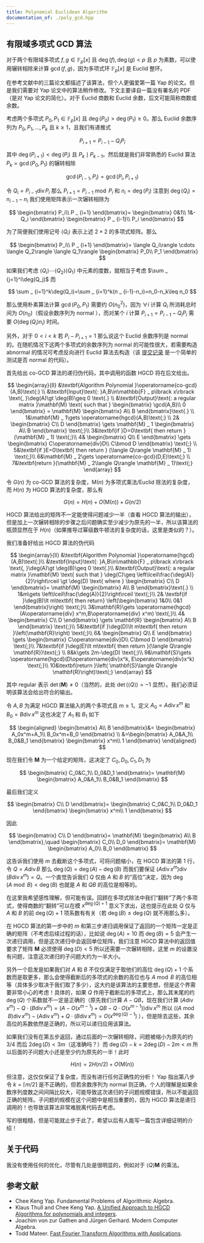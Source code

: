 ```yaml
---
title: Polynomial Euclidean Algorithm
documentation_of: ./poly_gcd.hpp
---
```


## 有限域多项式 GCD 算法

对于两个有限域多项式 $f,g\in\mathbb{F} _ p\lbrack x\rbrack$ 且 $\deg(f),\deg(g)\lt p$ 且 $p$ 为素数，可以使用辗转相除来计算 $\gcd(f,g)$，因为多项式环 $\mathbb{F} _ p\lbrack x\rbrack$ 是 Euclid 整环。

在参考文献中的三篇论文都描述了该算法，但个人更偏爱第一篇 Yap 的论文。但是我们需要对 Yap 论文中的算法稍作修改。下文主要译自一篇没有署名的 PDF（是对 Yap 论文的简化）。对于 Euclid 商数和 Euclid 余数，后文可能简称商数或余数。

考虑两个多项式 $P_0,P_1\in\mathbb{F} _ p\lbrack x\rbrack$ 且 $\deg(P_0)\gt \deg(P_1)\geq 0$。那么 Euclid 余数序列为 $P_0,P_1,\dots ,P_k$ 且 $k\geq 1$，且我们有递推式

$$
P _ {i+1}=P_{i-1}-Q_iP_i
$$

其中 $\deg(P _ {i+1})\lt \deg(P_i)$ 且 $P_k\mid P _ {k-1}$。然后就是我们非常熟悉的 Euclid 算法 $P_k=\gcd(P_0,P_1)$ 的辗转相除

$$
\gcd(P _ {i-1},P_i)=\gcd(P_i,P _ {i+1})
$$

令 $Q_i=P _ {i-1}\operatorname{div}P_i$ 那么 $P _ {i+1}=P _ {i-1}\bmod P_i$ 和 $n_i=\deg(P_i)$ 注意到 $\deg(Q_i)=n_{i-1}-n_i$ 我们使用矩阵表示一次辗转相除为

$$
\begin{bmatrix}
P_i\\
P _ {i+1}
\end{bmatrix}=
\begin{bmatrix}
0&1\\
1&-Q_i
\end{bmatrix}
\begin{bmatrix}
P _ {i-1}\\
P_i
\end{bmatrix}
$$

为了简便我们使用记号 $\langle Q_i\rangle$ 表示上述 $2\times 2$ 的多项式矩阵。那么

$$
\begin{bmatrix}
P_i\\
P _ {i+1}
\end{bmatrix}=
\langle Q_i\rangle \cdots \langle Q_2\rangle \langle Q_1\rangle
\begin{bmatrix}
P_0\\
P_1
\end{bmatrix}
$$

如果我们考虑 $\langle Q_i\rangle \cdots \langle Q_2\rangle \langle Q_1\rangle$ 中元素的度数，就相当于考虑 $\sum _ {j=1}^i\deg(Q_j)$ 而

$$
\sum _ {i=1}^k\deg(Q_i)=\sum _ {i=1}^k(n _ {i-1}-n_i)=n_0-n_k\leq n_0
$$

那么使用朴素算法计算 $\gcd(P_0,P_1)$ 需要约 $O(n_0^2)$，因为 $\forall i$ 计算 $Q_i$ 所消耗总时间为 $O(n_0)$（假设余数序列为 normal ），而对某个 $i$ 计算 $P _ {i+1}=P _ {i-1}-Q_iP_i$ 需要 $O(\deg(Q_i)n_i)$ 时间。

另外，对于 $0\lt i\lt k$ 若 $P_i-P _ {i+1}=1$ 那么说这个 Euclid 余数序列是 normal 的。在随机情况下这两个多项式的余数序列为 normal 的可能性很大，若需要构造 abnormal 的情况可考虑反向进行 Euclid 算法去构造（该 [提交记录](https://loj.ac/s/1124308) 是一个简单的测试是否 normal 的代码）。

首先给出 co-GCD 算法的递归伪代码，其中调用的函数 HGCD 将在后文给出。

$$
\begin{array}{ll}
&\textbf{Algorithm Polynomial }\operatorname{co-gcd}(A,B)\text{:} \\
&\textbf{Input}\text{: }A,B\in\mathbb{F} _ p\lbrack x\rbrack \text{, }\deg(A)\gt \deg(B)\geq 0 \text{.} \\
&\textbf{Output}\text{: a regular matrix }\mathbf{M} \text{ such that }
\begin{bmatrix}
\gcd(A,B)\\
0
\end{bmatrix} =
\mathbf{M}
\begin{bmatrix}
A\\
B
\end{bmatrix}\text{.} \\
1&\mathbf{M} _ 1\gets \operatorname{hgcd}(A,B)\text{;} \\
2&
\begin{bmatrix}
C\\
D
\end{bmatrix}
\gets
\mathbf{M} _ 1
\begin{bmatrix}
A\\
B
\end{bmatrix} \text{;}\\
3&\textbf{if }D=0\textbf{ then return }(\mathbf{M} _ 1) \text{;}\\
4&
\begin{bmatrix}
Q\\
E
\end{bmatrix}
\gets
\begin{bmatrix}
C\operatorname{div}D\\
C\bmod D
\end{bmatrix}
\text{;} \\
5&\textbf{if }E=0\textbf{ then return } (\langle Q\rangle \mathbf{M} _ 1) \text{;}\\
6&\mathbf{M} _ 2\gets \operatorname{co-gcd}(D,E)\text{;} \\
7&\textbf{return }(\mathbf{M} _ 2\langle Q\rangle \mathbf{M} _ 1)\text{;}
\end{array}
$$

令 $G(n)$ 为 co-GCD 算法的复杂度，$\mathsf{M}(n)$ 为多项式乘法/Euclid 除法的复杂度，而 $H(n)$ 为 HGCD 算法的复杂度，那么有

$$
G(n)=H(n)+O(\mathsf{M}(n))+G(n/2)
$$

HGCD 算法给出的矩阵不一定能使得问题减少一半（查看 HGCD 算法的输出），但是加上一次辗转相除的步骤之后问题确实至少减少为原先的一半，所以该算法的瓶颈显然在于 $H(n)$（如果推导过幂级数牛顿法的复杂度的话，这里是类似的？）。

我们准备好给出 HGCD 算法的伪代码

$$
\begin{array}{ll}
&\textbf{Algorithm Polynomial }\operatorname{hgcd}(A,B)\text{:}\\
&\textbf{Input}\text{: }A,B\in\mathbb{F} _ p\lbrack x\rbrack \text{, }\deg(A)\gt \deg(B)\geq 0 \text{.}\\
&\textbf{Output}\text{: a regular matrix }\mathbf{M} \text{ such that }
\deg(C)\geq \left\lceil\frac{\deg(A)}{2}\right\rceil \gt \deg(D) \text{ where }
\begin{bmatrix}
C\\
D
\end{bmatrix}=
\mathbf{M}
\begin{bmatrix}
A\\
B
\end{bmatrix}\text{.} \\
1&m\gets \left\lceil\frac{\deg(A)}{2}\right\rceil \text{;}\\
2& \textbf{if }\deg(B)\lt m\textbf{ then return}
\left(\begin{bmatrix}
1&0\\
0&1
\end{bmatrix}\right) \text{;}\\
3&\mathbf{R}\gets \operatorname{hgcd}(A\operatorname{div} x^m,B\operatorname{div} x^m) \text{;}\\
4&
\begin{bmatrix}
C\\
D
\end{bmatrix}
\gets
\mathbf{R}
\begin{bmatrix}
A\\
B
\end{bmatrix} \text{;}\\
5&\textbf{if }\deg(D)\lt m\textbf{ then return }\left(\mathbf{R}\right) \text{;}\\
6& 
\begin{bmatrix}
Q\\
E
\end{bmatrix}
\gets
\begin{bmatrix}
C\operatorname{div}D\\
C\bmod D
\end{bmatrix}
\text{;}\\
7&\textbf{if }\deg(E)\lt m\textbf{ then return }(\langle Q\rangle \mathbf{R})\text{;} \\
8&k\gets 2m-\deg(D) \text{;}\\
9&\mathbf{S}\gets \operatorname{hgcd}(D\operatorname{div}x^k, E\operatorname{div}x^k) \text{;}\\
10&\textbf{return }\left( \mathbf{S}\langle Q\rangle \mathbf{R}\right)\text{;}
\end{array}
$$

其中 regular 表示 $\det(\mathbf{M})\neq 0$（当然的，此处 $\det(\langle Q\rangle)=-1$ 显然）。我们必须证明该算法会给出符合的输出。

令 $A,B$ 为满足 HGCD 算法输入的两个多项式且 $m\geq 1$。定义 $A_0=A\operatorname{div}x^m$ 和 $B_0=B\operatorname{div}x^m$ 这也决定了 $A_1$ 和 $B_1$ 如下

$$
\begin{aligned}
\begin{bmatrix}
A\\
B
\end{bmatrix}&=
\begin{bmatrix}
A_0x^m+A_1\\
B_0x^m+B_0
\end{bmatrix} \\
&=\begin{bmatrix}
A_0&A_1\\
B_0&B_1
\end{bmatrix}
\begin{bmatrix}
x^m\\
1
\end{bmatrix}
\end{aligned}
$$

现在我们令 $\mathbf{M}$ 为一个给定的矩阵，这决定了 $C_0,D_0,C_1,D_1$ 为

$$
\begin{bmatrix}
C_0&C_1\\
D_0&D_1
\end{bmatrix}=
\mathbf{M}
\begin{bmatrix}
A_0&A_1\\
B_0&B_1
\end{bmatrix}
$$

最后我们定义

$$
\begin{bmatrix}
C\\
D
\end{bmatrix}=
\begin{bmatrix}
C_0&C_1\\
D_0&D_1
\end{bmatrix}
\begin{bmatrix}
x^m\\
1
\end{bmatrix}
$$

因此

$$
\begin{bmatrix}
C\\
D
\end{bmatrix}=
\mathbf{M}
\begin{bmatrix}
A\\
B
\end{bmatrix},\quad
\begin{bmatrix}
C_0\\
D_0
\end{bmatrix}=
\mathbf{M}
\begin{bmatrix}
A_0\\
B_0
\end{bmatrix}
$$

这告诉我们使用 $m$ 去截断这个多项式，可将问题缩小，在 HGCD 算法的第 1 行，令 $Q=A\operatorname{div}B$ 那么 $\deg(Q)=\deg(A)-\deg(B)$ 而我们要保证 $(A\operatorname{div}x^m)\operatorname{div}(B\operatorname{div}x^m)=Q$。一个直觉告诉我们 $Q$ 仅由 $A$ 和 $B$ 的“高位”决定，因为 $\deg(A\bmod B)\lt \deg(B)$ 也就是 $A$ 和 $QB$ 的高位是相等的。

在这里我希望感性理解，但可能有误。回顾在多项式除法中我们“翻转”了两个多项式，使得商数的“翻转”可以在模 $x^{\deg(Q)+1}$ 意义下求出，这也提示在此处 $Q$ 仅与 $A$ 和 $B$ 的前 $\deg(Q)+1$ 项系数有有关（若 $\deg(B)\leq \deg(Q)$ 就不用那么多）。

在 HGCD 算法的第一步中的 $m$ 和第三步递归调用保证了返回的一个矩阵一定是正确的矩阵（不考虑后续过程的话），比如说 $\deg(A)=10$ 而 $\deg(B)=5$ 会产生一次递归调用，但是这次递归中会返回单位矩阵，我们注意 HGCD 算法中的返回值要求了矩阵 $\mathbf{M}$ 必须使得 $\deg(D)\lt 5$ 所以还需要一次辗转相除，这里 $m$ 的设置没有问题，注意这次递归的子问题大约为一半大小。

另外一个启发是如果我们对 $A$ 和 $B$ 不仅仅满足于取他们的高位 $\deg(Q)+1$ 个系数而是取更多，那么会使得截断后的多项式的余数的高位也与 $A\bmod B$ 的高位相等（具体多少取决于我们取了多少），这大约是该算法的主要思想，但是这个界需要非常小心的考虑！具体的，如果 $Q$ 作用于截断后的多项式上，那么其末尾的约 $\deg(Q)$ 个系数就不一定是正确的（原先我们计算 $A-QB$，现在我们计算 $(A\operatorname{div}x^m)-Q\cdot (B\operatorname{div}x^m)=(A-O(x^{m-1})+QB-Q\cdot O(x^{m-1}))\operatorname{div}x^m$ 所以 $((A\bmod B)\operatorname{div}x^m)-(A\operatorname{div}x^m)+Q\cdot (B\operatorname{div}x^m)=O\left(x^{\deg(Q)-1}\right)$ ），但是除去这些，其余高位的系数依然是正确的，所以可以递归应用该算法。

如果我们没有在第五步返回，通过后面的一次辗转相除，问题被缩小为原先的约 $3/4$ 而后 $2\deg(D)\lt 3m$（这准确吗？）而 $\deg(D)-k=2\deg(D)-2m\lt m$ 所以后面的子问题大小还是至少约为原先的一半！此时

$$
H(n)=2H(n/2)+O(\mathsf{M}(n))
$$

但注意，这仅仅保证了复杂度，而没有进行任何正确性的分析！ Yap 指出第八步令 $k=\left\lceil m/2\right\rceil$ 是不正确的，但若余数序列为 normal 则正确，个人的理解是如果余数序列度数之间间隔比较大，可能导致这次递归的子问题规模错误，所以不能返回正确的矩阵。子问题的规模在这个问题中是相当重要的，因为 HGCD 算法是递归调用的！也导致该算法非常难脱离代码去考虑。

写的很粗糙，但是可能就止步于此了，希望以后有人能写一篇包含详细证明的介绍！

## 关于代码

我没有使用任何的优化，尽管有几处是很明显的，例如对于 $\langle Q\rangle \mathbf{M}$ 的乘法。

## 参考文献

- Chee Keng Yap. Fundamental Problems of Algorithmic Algebra.
- Klaus Thull and Chee Keng Yap. [A Unified Approach to HGCD Algorithms for polynomials and integers](http://citeseerx.ist.psu.edu/viewdoc/summary?doi=10.1.1.46.1941).
- Joachim von zur Gathen and Jürgen Gerhard. Modern Computer Algebra.
- Todd Mateer. [Fast Fourier Transform Algorithms with Applications](http://cr.yp.to/f2mult/mateer-thesis.pdf).
